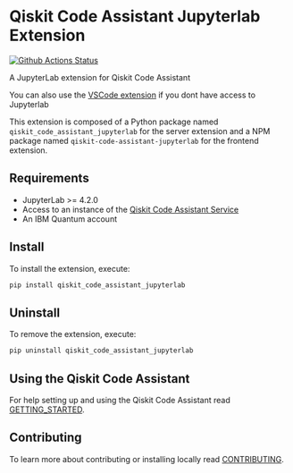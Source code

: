 # Qiskit Code Assistant Jupyterlab Extension

[![Github Actions Status](https://github.ibm.com/IBM-Q-Software/qiskit-code-assistant-jupyterlab/workflows/Build/badge.svg)](https://github.ibm.com/IBM-Q-Software/qiskit-code-assistant-jupyterlab/actions/workflows/build.yml)

A JupyterLab extension for Qiskit Code Assistant

You can also use the [VSCode extension](https://github.ibm.com/IBM-Q-Software/qiskit-code-assistant-vscode)
if you dont have access to Jupyterlab

This extension is composed of a Python package named `qiskit_code_assistant_jupyterlab`
for the server extension and a NPM package named `qiskit-code-assistant-jupyterlab`
for the frontend extension.

## Requirements

- JupyterLab >= 4.2.0
- Access to an instance of the [Qiskit Code Assistant Service](https://github.ibm.com/IBM-Q-Software/qiskit-code-assistant-service)
- An IBM Quantum account

## Install

To install the extension, execute:

```bash
pip install qiskit_code_assistant_jupyterlab
```

## Uninstall

To remove the extension, execute:

```bash
pip uninstall qiskit_code_assistant_jupyterlab
```

## Using the Qiskit Code Assistant

For help setting up and using the Qiskit Code Assistant read [GETTING_STARTED](GETTING_STARTED.md).

## Contributing

To learn more about contributing or installing locally read [CONTRIBUTING](CONTRIBUTING.md).
